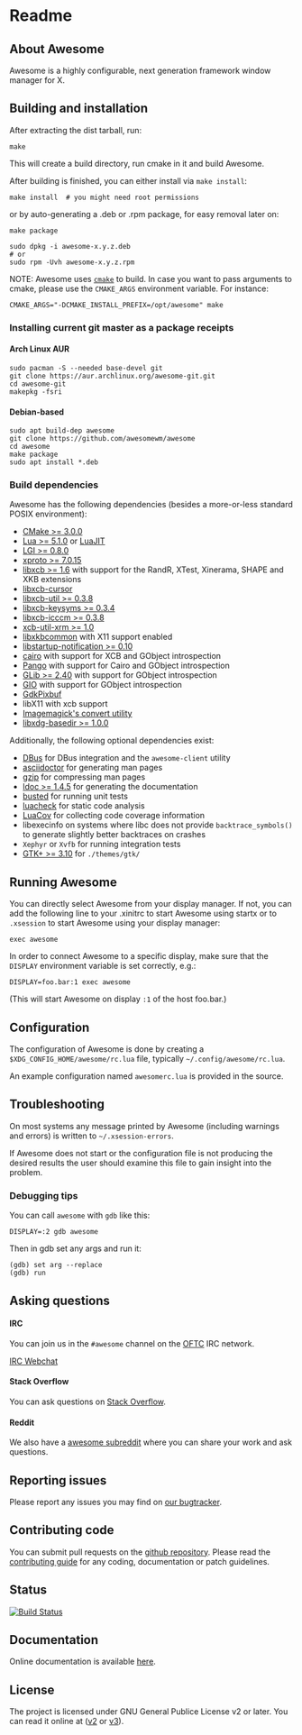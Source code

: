 # Readme

## About Awesome

Awesome is a highly configurable, next generation framework window manager for X.

## Building and installation

After extracting the dist tarball, run:

    make

This will create a build directory, run cmake in it and build Awesome.

After building is finished, you can either install via `make install`:

    make install  # you might need root permissions

or by auto-generating a .deb or .rpm package, for easy removal later on:

    make package

    sudo dpkg -i awesome-x.y.z.deb
    # or
    sudo rpm -Uvh awesome-x.y.z.rpm

NOTE: Awesome uses [`cmake`](https://cmake.org) to build. In case you want to
pass arguments to cmake, please use the `CMAKE_ARGS` environment variable. For
instance:

    CMAKE_ARGS="-DCMAKE_INSTALL_PREFIX=/opt/awesome" make


### Installing current git master as a package receipts

#### Arch Linux AUR

```
sudo pacman -S --needed base-devel git
git clone https://aur.archlinux.org/awesome-git.git
cd awesome-git
makepkg -fsri
```

#### Debian-based

```
sudo apt build-dep awesome
git clone https://github.com/awesomewm/awesome
cd awesome
make package
sudo apt install *.deb
```


### Build dependencies

Awesome has the following dependencies (besides a more-or-less standard POSIX
environment):

- [CMake >= 3.0.0](https://cmake.org)
- [Lua >= 5.1.0](https://www.lua.org) or [LuaJIT](http://luajit.org)
- [LGI >= 0.8.0](https://github.com/pavouk/lgi)
- [xproto >= 7.0.15](https://www.x.org/archive//individual/proto/)
- [libxcb >= 1.6](https://xcb.freedesktop.org/) with support for the RandR, XTest, Xinerama, SHAPE and
  XKB extensions
- [libxcb-cursor](https://xcb.freedesktop.org/)
- [libxcb-util >= 0.3.8](https://xcb.freedesktop.org/)
- [libxcb-keysyms >= 0.3.4](https://xcb.freedesktop.org/)
- [libxcb-icccm >= 0.3.8](https://xcb.freedesktop.org/)
- [xcb-util-xrm >= 1.0](https://github.com/Airblader/xcb-util-xrm)
- [libxkbcommon](http://xkbcommon.org/) with X11 support enabled
- [libstartup-notification >=
  0.10](https://www.freedesktop.org/wiki/Software/startup-notification/)
- [cairo](https://www.cairographics.org/) with support for XCB and GObject
  introspection
- [Pango](http://www.pango.org/) with support for Cairo and GObject
  introspection
- [GLib >= 2.40](https://wiki.gnome.org/Projects/GLib) with support for GObject
  introspection
- [GIO](https://developer.gnome.org/gio/stable/) with support for GObject
  introspection
- [GdkPixbuf](https://wiki.gnome.org/Projects/GdkPixbuf)
- libX11 with xcb support
- [Imagemagick's convert utility](http://www.imagemagick.org/script/index.php)
- [libxdg-basedir >= 1.0.0](https://github.com/devnev/libxdg-basedir)

Additionally, the following optional dependencies exist:

- [DBus](https://www.freedesktop.org/wiki/Software/dbus/) for DBus integration
  and the `awesome-client` utility
- [asciidoctor](https://asciidoctor.org/) for generating man pages
- [gzip](http://www.gzip.org/) for compressing man pages
- [ldoc >= 1.4.5](https://stevedonovan.github.io/ldoc/) for generating the
  documentation
- [busted](https://olivinelabs.com/busted/) for running unit tests
- [luacheck](https://github.com/mpeterv/luacheck) for static code analysis
- [LuaCov](https://keplerproject.github.io/luacov/) for collecting code coverage
  information
- libexecinfo on systems where libc does not provide `backtrace_symbols()` to
  generate slightly better backtraces on crashes
- `Xephyr` or `Xvfb` for running integration tests
- [GTK+ >= 3.10](https://www.gtk.org/) for `./themes/gtk/`

## Running Awesome

You can directly select Awesome from your display manager. If not, you can
add the following line to your .xinitrc to start Awesome using startx
or to `.xsession` to start Awesome using your display manager:

    exec awesome

In order to connect Awesome to a specific display, make sure that
the `DISPLAY` environment variable is set correctly, e.g.:

    DISPLAY=foo.bar:1 exec awesome

(This will start Awesome on display `:1` of the host foo.bar.)

## Configuration

The configuration of Awesome is done by creating a
`$XDG_CONFIG_HOME/awesome/rc.lua` file, typically `~/.config/awesome/rc.lua`.

An example configuration named `awesomerc.lua` is provided in the source.

## Troubleshooting

On most systems any message printed by Awesome (including warnings and errors)
is written to `~/.xsession-errors`.

If Awesome does not start or the configuration file is not producing the
desired results the user should examine this file to gain insight into the
problem.

### Debugging tips

You can call `awesome` with `gdb` like this:

    DISPLAY=:2 gdb awesome

Then in gdb set any args and run it:

    (gdb) set arg --replace
    (gdb) run

## Asking questions

#### IRC

You can join us in the `#awesome` channel on the [OFTC](http://www.oftc.net/) IRC network.

[IRC Webchat](https://webchat.oftc.net/?channels=awesome)

#### Stack Overflow
You can ask questions on [Stack Overflow](http://stackoverflow.com/questions/tagged/awesome-wm).

#### Reddit
We also have a [awesome subreddit](https://www.reddit.com/r/awesomewm/) where you can share your work and ask questions.

## Reporting issues

Please report any issues you may find on [our bugtracker](https://github.com/awesomeWM/awesome/issues).

## Contributing code

You can submit pull requests on the [github repository](https://github.com/awesomeWM/awesome).
Please read the [contributing guide](https://github.com/awesomeWM/awesome/blob/master/docs/02-contributing.md) for any coding, documentation or patch guidelines.

## Status
[![Build Status](https://travis-ci.org/awesomeWM/awesome.svg?branch=master)](https://travis-ci.org/awesomeWM/awesome)

## Documentation

Online documentation is available [here](https://awesomewm.org/apidoc/).

## License

The project is licensed under GNU General Publice License v2 or later.
You can read it online at ([v2](http://www.gnu.org/licenses/gpl-2.0.html)
or [v3](http://www.gnu.org/licenses/gpl.html)).
